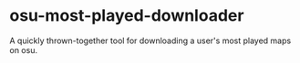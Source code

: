 # osu-most-played-downloader
A quickly thrown-together tool for downloading a user's most played maps on osu.
